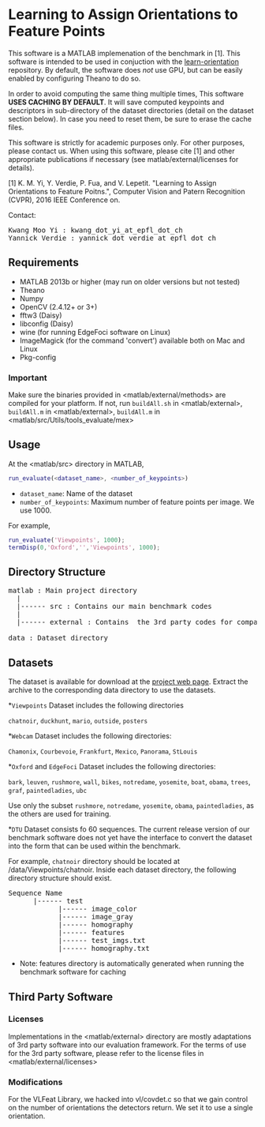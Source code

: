 # Learning to Assign Orientations to Feature Points

This software is a MATLAB implemenation of the benchmark in [1]. This software is intended to be used in conjuction with the [learn-orientation](https://github.com/kmyid/learn-orientation) repository. By default, the software does *not* use GPU, but can be easily enabled by configuring Theano to do so.

In order to avoid computing the same thing multiple times, This software **USES CACHING BY DEFAULT**.  It will save computed keypoints and descriptors in sub-directory of the dataset directories (detail on the dataset section below). In case you need to reset them, be sure to erase the cache files.

This software is strictly for academic purposes only.  For other purposes, please contact us.  When using this software, please cite [1] and other appropriate publications if necessary (see matlab/external/licenses for details).

[1] K.  M.  Yi, Y.  Verdie, P.  Fua, and V.  Lepetit.  "Learning to Assign Orientations to Feature Poitns.", Computer Vision and Patern Recognition (CVPR), 2016 IEEE Conference on.


Contact:

<pre>
Kwang Moo Yi : kwang_dot_yi_at_epfl_dot_ch
Yannick Verdie : yannick_dot_verdie_at_epfl_dot_ch
</pre>

## Requirements

* MATLAB 2013b or higher (may run on older versions but not tested)
* Theano
* Numpy
* OpenCV (2.4.12+ or 3+)
* fftw3 (Daisy)
* libconfig (Daisy)
* wine (for running EdgeFoci software on Linux)
* ImageMagick (for the command 'convert') available both on Mac and Linux
* Pkg-config

### Important

Make sure the binaries provided in <matlab/external/methods> are compiled for your platform. If not, run `buildAll.sh` in <matlab/external>, `buildAll.m` in <matlab/external>, `buildAll.m` in <matlab/src/Utils/tools_evaluate/mex>

## Usage

At the <matlab/src> directory in MATLAB,

 ```matlab
 run_evaluate(<dataset_name>, <number_of_keypoints>)
 ```
 - `dataset_name`: Name of the dataset
 - `number_of_keypoints`: Maximum number of feature points per image. We use
   1000.

For example,
 ```matlab
 run_evaluate('Viewpoints', 1000);
 termDisp(0,'Oxford','','Viewpoints', 1000);
 ```
   
## Directory Structure

<pre>
matlab : Main project directory
  |
  |------ src : Contains our main benchmark codes
  |
  |------ external : Contains  the 3rd party codes for compared methods

data : Dataset directory
</pre>

## Datasets

The dataset is available for download at the [project web page]( http://cvlab.epfl.ch/research/detect/orientation). Extract the archive to the corresponding data directory to use the datasets.

 *`Viewpoints` Dataset includes the following directories

  `chatnoir`, `duckhunt`, `mario`, `outside`, `posters`

 *`Webcam` Dataset includes the following directories:

  `Chamonix`, `Courbevoie`, `Frankfurt`, `Mexico`, `Panorama`, `StLouis`

 *`Oxford` and `EdgeFoci` Dataset includes the following directories:

  `bark`, `leuven`, `rushmore`, `wall`, `bikes`, `notredame`, `yosemite`, `boat`, `obama`, `trees`, `graf`, `paintedladies`, `ubc`
  
  Use only the subset `rushmore`, `notredame`, `yosemite`, `obama`, `paintedladies`, as the others are used for training.
  
 *`DTU` Dataset consists fo 60 sequences. The current release version of our benchmark software does not yet have the interface to convert the dataset into the form that can be used within the benchmark.

For example, `chatnoir` directory should be located at <project root>/data/Viewpoints/chatnoir. Inside each dataset directory, the following directory structure should exist.

<pre>
Sequence Name
	  |------ test
		    |------ image_color
		    |------ image_gray
		    |------ homography
		    |------ features
		    |------ test_imgs.txt
		    |------ homography.txt
</pre>

* Note: features directory is automatically generated when running the benchmark software for caching

## Third Party Software

### Licenses

  Implementations in the <matlab/external> directory are mostly adaptations of 3rd party software into our evaluation framework.  For the terms of use for the 3rd party software, please refer to the license files in <matlab/external/licenses>


### Modifications

  For the VLFeat Library, we hacked into vl/covdet.c so that we gain control on the number of orientations the detectors return.  We set it to use a single orientation.

